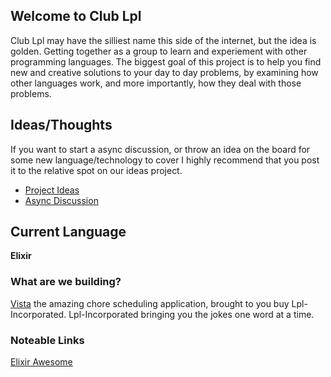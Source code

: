 ## Welcome to Club Lpl

Club Lpl may have the silliest name this side of the internet, but the idea is golden. Getting together as a group to learn and experiement with other programming languages. The biggest goal of this project is to help you find new and creative solutions to your day to day problems, by examining how other languages work, and more importantly, how they deal with those problems.

## Ideas/Thoughts

If you want to start a async discussion, or throw an idea on the board for some new language/technology to cover I highly recommend that you post it to the relative spot on our ideas project.

* [Project Ideas](https://github.com/club-lpl/ideas/projects/1)
* [Async Discussion](https://github.com/club-lpl/ideas/issues)

## Current Language

**Elixir**

### What are we building?

[Vista](https://github.com/club-lpl/vista) the amazing chore scheduling application, brought to you buy Lpl-Incorporated. Lpl-Incorporated bringing you the jokes one word at a time.

### Noteable Links

[Elixir Awesome](https://github.com/h4cc/awesome-elixir)

